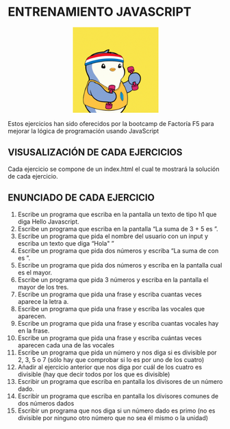 # ENTRENAMIENTO  JAVASCRIPT

<p align="center">
  <img src="./assets/gif/giphy.gif" width="200" height="200">
</p>


Estos ejercicios han sido oferecidos por la bootcamp de Factoría F5 para mejorar la lógica de programación usando JavaScript


## VISUSALIZACIÓN DE CADA EJERCICIOS

Cada ejercicio se compone de un index.html el cual te mostrará la solución de cada ejercicio.


## ENUNCIADO DE CADA EJERCICIO

01. Escribe un programa que escriba en la pantalla un texto de tipo h1 que diga Hello Javascript.
02. Escribe un programa que escriba en la pantalla “La suma de 3 + 5 es <resultado>”.
03. Escribe un programa que pida el nombre del usuario con un input y escriba un texto que diga “Hola" <nombre-de-usuario>”
04. Escribe un programa que pida dos números y escriba “La suma de <numero-uno> con <numero-dos> es <resultado>”.
05. Escribe un programa que pida dos números y escriba en la pantalla cual es el mayor.
06. Escribe un programa que pida 3 números y escriba en la pantalla el mayor de los tres.
07. Escribe un programa que pida una frase y escriba cuantas veces aparece la letra a.
08. Escribe un programa que pida una frase y escriba las vocales que aparecen.
09. Escribe un programa que pida una frase y escriba cuantas vocales hay en la frase.
10. Escribe un programa que pida una frase y escriba cuántas veces aparecen cada una de las vocales
11. Escribe un programa que pida un número y nos diga si es divisible por 2, 3, 5 o 7 (sólo hay que comprobar si lo es por uno de los cuatro)
12. Añadir al ejercicio anterior que nos diga por cuál de los cuatro es divisible (hay que decir todos por los que es divisible)
13. Escribir un programa que escriba en pantalla los divisores de un número dado.
14. Escribir un programa que escriba en pantalla los divisores comunes de dos números dados
15. Escribir un programa que nos diga si un número dado es primo (no es divisible por ninguno otro número que no sea él mismo o la unidad)




